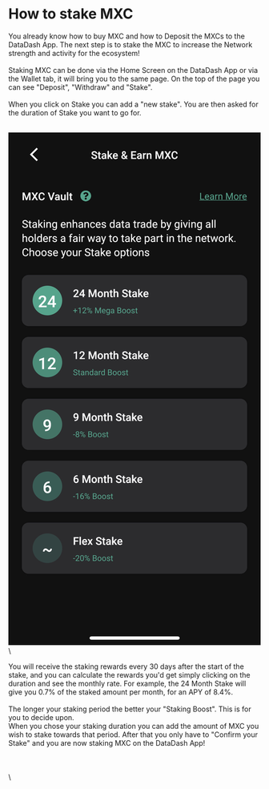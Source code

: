 # How to stake MXC

You already know how to buy MXC and how to Deposit the MXCs to the DataDash App. The next step is to stake the MXC to increase the Network strength and activity for the ecosystem!\
\
Staking MXC can be done via the Home Screen on the DataDash App or via the Wallet tab, it will bring you to the same page. On the top of the page you can see "Deposit", "Withdraw" and "Stake".\
\
When you click on Stake you can add a "new stake". You are then asked for the duration of Stake you want to go for.&#x20;

\
<img src="../.gitbook/assets/image (4).png" alt="" data-size="original">\


You will receive the staking rewards every 30 days after the start of the stake, and you can calculate the rewards you'd get simply clicking on the duration and see the monthly rate. For example, the 24 Month Stake will give you 0.7% of the staked amount per month, for an APY of 8.4%.\
\
The longer your staking period the better your "Staking Boost". This is for you to decide upon. \
When you chose your staking duration you can add the amount of MXC you wish to stake towards that period. After that you only have to "Confirm your Stake" and you are now staking MXC on the DataDash App!\
\
\
\
\
